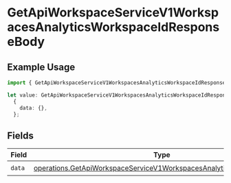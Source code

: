# GetApiWorkspaceServiceV1WorkspacesAnalyticsWorkspaceIdResponseBody

## Example Usage

```typescript
import { GetApiWorkspaceServiceV1WorkspacesAnalyticsWorkspaceIdResponseBody } from "oppulence-backend-sdk/models/operations";

let value: GetApiWorkspaceServiceV1WorkspacesAnalyticsWorkspaceIdResponseBody =
  {
    data: {},
  };
```

## Fields

| Field                                                                                                                                                          | Type                                                                                                                                                           | Required                                                                                                                                                       | Description                                                                                                                                                    |
| -------------------------------------------------------------------------------------------------------------------------------------------------------------- | -------------------------------------------------------------------------------------------------------------------------------------------------------------- | -------------------------------------------------------------------------------------------------------------------------------------------------------------- | -------------------------------------------------------------------------------------------------------------------------------------------------------------- |
| `data`                                                                                                                                                         | [operations.GetApiWorkspaceServiceV1WorkspacesAnalyticsWorkspaceIdData](../../models/operations/getapiworkspaceservicev1workspacesanalyticsworkspaceiddata.md) | :heavy_check_mark:                                                                                                                                             | N/A                                                                                                                                                            |